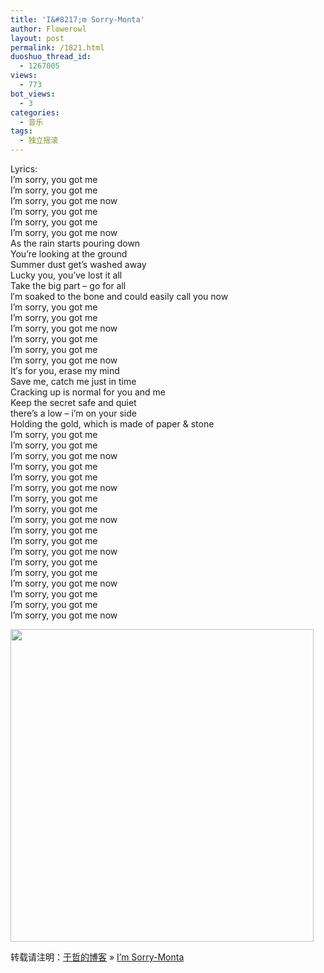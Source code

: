 ```yaml
---
title: 'I&#8217;m Sorry-Monta'
author: Flowerowl
layout: post
permalink: /1821.html
duoshuo_thread_id:
  - 1267005
views:
  - 773
bot_views:
  - 3
categories:
  - 音乐
tags:
  - 独立摇滚
---
```

Lyrics:  
I&#8217;m sorry, you got me  
I&#8217;m sorry, you got me  
I&#8217;m sorry, you got me now  
I&#8217;m sorry, you got me  
I&#8217;m sorry, you got me  
I&#8217;m sorry, you got me now  
As the rain starts pouring down  
You&#8217;re looking at the ground  
Summer dust get&#8217;s washed away  
Lucky you, you&#8217;ve lost it all  
Take the big part &#8211; go for all  
I′m soaked to the bone and could easily call you now  
I&#8217;m sorry, you got me  
I&#8217;m sorry, you got me  
I&#8217;m sorry, you got me now  
I&#8217;m sorry, you got me  
I&#8217;m sorry, you got me  
I&#8217;m sorry, you got me now  
It′s for you, erase my mind  
Save me, catch me just in time  
Cracking up is normal for you and me  
Keep the secret safe and quiet  
there&#8217;s a low &#8211; i&#8217;m on your side  
Holding the gold, which is made of paper & stone  
I&#8217;m sorry, you got me  
I&#8217;m sorry, you got me  
I&#8217;m sorry, you got me now  
I&#8217;m sorry, you got me  
I&#8217;m sorry, you got me  
I&#8217;m sorry, you got me now  
I&#8217;m sorry, you got me  
I&#8217;m sorry, you got me  
I&#8217;m sorry, you got me now  
I&#8217;m sorry, you got me  
I&#8217;m sorry, you got me  
I&#8217;m sorry, you got me now  
I&#8217;m sorry, you got me  
I&#8217;m sorry, you got me  
I&#8217;m sorry, you got me now  
I&#8217;m sorry, you got me  
I&#8217;m sorry, you got me  
I&#8217;m sorry, you got me now

<img class="alignnone" title="Lazynight" src="http://i11.topit.me/l/201004/07/12705730455333.jpg" alt="" width="485" height="500" />

转载请注明：[于哲的博客][1] &raquo; [I&#8217;m Sorry-Monta][2]

 [1]: http://lazynight.me
 [2]: http://lazynight.me/1821.html
